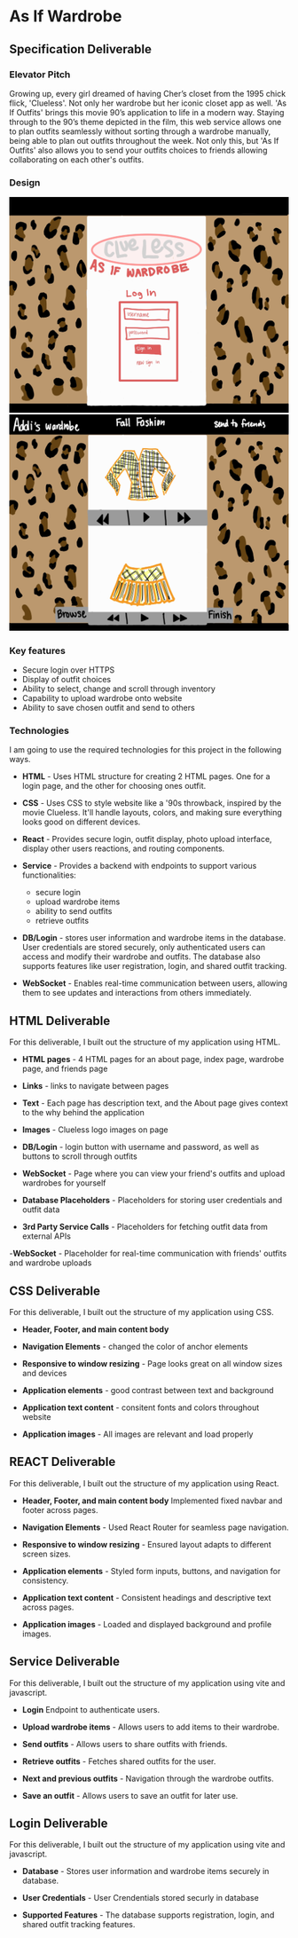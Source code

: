 # As If Wardrobe

## Specification Deliverable 

### Elevator Pitch
Growing up, every girl dreamed of having Cher’s closet from the 1995 chick flick, 'Clueless'. Not only her wardrobe but her iconic closet app as well. 'As If Outfits' brings this movie 90’s application to life in a modern way. Staying through to the 90’s theme depicted in the film, this web service allows one to plan outfits seamlessly without sorting through a wardrobe manually, being able to plan out outfits throughout the week. Not only this, but 'As If Outfits' also allows you to send your outfits choices to friends allowing collaborating on each other's outfits.

### Design
![alt text](./assests/AsIfWardrobeLoginPageDrawing.jpeg)
![alt text](./assests/AsIfWardrobeDemoDrawing.jpeg)

### Key features

- Secure login over HTTPS
- Display of outfit choices
- Ability to select, change and scroll through inventory
- Capability to upload wardrobe onto website
- Ability to save chosen outfit and send to others

### Technologies

I am going to use the required technologies for this project in the following ways.

- **HTML** - Uses HTML structure for creating 2 HTML pages. One for a login page, and the other for choosing ones outfit.

- **CSS** - Uses CSS to style website like a '90s throwback, inspired by the movie Clueless. It'll handle layouts, colors, and making sure everything looks good on different devices.

- **React** - Provides secure login, outfit display, photo upload interface, display other users reactions, and routing components.

- **Service** - Provides a backend with endpoints to support various functionalities:
    - secure login
    - upload wardrobe items
    - ability to send outfits
    - retrieve outfits

- **DB/Login** - stores user information and wardrobe items in the database. User credentials are stored securely, only authenticated users can access and modify their wardrobe and outfits. The database also supports features like user registration, login, and shared outfit tracking.

- **WebSocket** - Enables real-time communication between users, allowing them to see updates and interactions from others immediately.


## HTML Deliverable 
For this deliverable, I built out the structure of my application using HTML.

 - **HTML pages** - 4 HTML pages for an about page, index page, wardrobe page, and friends page
 
-  **Links** - links to navigate between pages
  
 - **Text** - Each page has description text, and the About page gives context to the why behind the application
   
 - **Images** - Clueless logo images on page

 - **DB/Login** - login button with username and password, as well as buttons to scroll through outfits

 - **WebSocket** - Page where you can view your friend's outfits and upload wardrobes for yourself

 - **Database Placeholders** - Placeholders for storing user credentials and outfit data

- **3rd Party Service Calls** - Placeholders for fetching outfit data from external APIs

-**WebSocket** - Placeholder for real-time communication with friends' outfits and wardrobe uploads


## CSS Deliverable 
For this deliverable, I built out the structure of my application using CSS.

 - **Header, Footer, and main content body** 
 
-  **Navigation Elements** - changed the color of anchor elements
  
 - **Responsive to window resizing** - Page looks great on all window sizes and devices
   
 - **Application elements** - good contrast between text and background

 - **Application text content** - consitent fonts and colors throughout website

 - **Application images** - All images are relevant and load properly


 ## REACT Deliverable 
For this deliverable, I built out the structure of my application using React.

 - **Header, Footer, and main content body** Implemented fixed navbar and footer across pages.
 
-  **Navigation Elements** - Used React Router for seamless page navigation.
  
 - **Responsive to window resizing** - Ensured layout adapts to different screen sizes.
   
 - **Application elements** - Styled form inputs, buttons, and navigation for consistency.


 - **Application text content** - Consistent headings and descriptive text across pages.

 - **Application images** - Loaded and displayed background and profile images.


 ## Service Deliverable 
For this deliverable, I built out the structure of my application using vite and javascript.

 - **Login** Endpoint to authenticate users.
 
-  **Upload wardrobe items** - Allows users to add items to their wardrobe.
  
 - **Send outfits** - Allows users to share outfits with friends.
   
 - **Retrieve outfits** - Fetches shared outfits for the user.

 - **Next and previous outfits** - Navigation through the wardrobe outfits.

 - **Save an outfit** - Allows users to save an outfit for later use.


 ## Login Deliverable 
For this deliverable, I built out the structure of my application using vite and javascript.

 - **Database** - Stores user information and wardrobe items securely in database.
 
-  **User Credentials** - User Crendentials stored securly in database
  
 - **Supported Features** - The database supports registration, login, and shared outfit tracking features.

